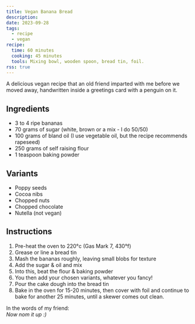 ```yaml
---
title: Vegan Banana Bread
description: 
date: 2023-09-28
tags:
  - recipe
  - vegan
recipe:
  time: 60 minutes
  cooking: 45 minutes
  tools: Mixing bowl, wooden spoon, bread tin, foil.
rss: true
---
```


A delicious vegan recipe that an old friend imparted with me before we moved away, handwritten inside a greetings card with a penguin on it.

## Ingredients

- 3 to 4 ripe bananas
- 70 grams of sugar (white, brown or a mix - I do 50/50)
- 100 grams of bland oil (I use vegetable oil, but the recipe recommends rapeseed)
-  250 grams of self raising flour
- 1 teaspoon baking powder

## Variants
- Poppy seeds
- Cocoa nibs
- Chopped nuts
- Chopped chocolate
- Nutella (not vegan)

## Instructions
1. Pre-heat the oven to 220°c (Gas Mark 7, 430°f)
1. Grease or line a bread tin
1. Mash the bananas roughly, leaving small blobs for texture
1. Add the sugar & oil and mix
1. Into this, beat the flour & baking powder
1. You then add your chosen variants, whatever you fancy!
1. Pour the cake dough into the bread tin
1. Bake in the oven for 15-20 minutes, then cover with foil and continue to bake for another 25 minutes, until a skewer comes out clean.

In the words of my friend:</br>
<em>Now nom it up :)</em>